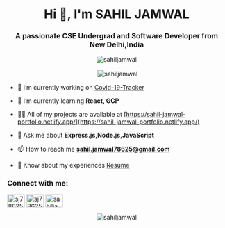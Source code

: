 <h1 align="center">Hi 👋, I'm SAHIL JAMWAL</h1>
<h3 align="center">A passionate CSE Undergrad and Software Developer from New Delhi,India</h3>

<p align="center"> <img src="https://komarev.com/ghpvc/?username=sahiljamwal&label=Profile%20views&color=0e75b6&style=flat" alt="sahiljamwal" /> </p>

<p align="center">&nbsp;<img align="center" src="https://github-readme-stats.vercel.app/api?username=sahiljamwal&show_icons=true&locale=en" alt="sahiljamwal" /></p>

- 🔭 I’m currently working on [Covid-19-Tracker](https://github.com/sahiljamwal/covid-19-tracker)

- 🌱 I’m currently learning **React, GCP**

- 👨‍💻 All of my projects are available at [https://sahil-jamwal-portfolio.netlify.app/](https://sahil-jamwal-portfolio.netlify.app/)

- 💬 Ask me about **Express.js,Node.js,JavaScript**

- 📫 How to reach me **sahil.jamwal78625@gmail.com**

- 📄 Know about my experiences [Resume](https://drive.google.com/file/d/1RRFfnAhUV8ykNB6ZNZWJ8GiBWmzYnUto/view?usp=sharing)

<h3 align="left">Connect with me:</h3>
<p align="left">
<a href="https://linkedin.com/in/sj78625" target="blank"><img align="center" src="https://cdn.jsdelivr.net/npm/simple-icons@3.0.1/icons/linkedin.svg" alt="sj78625" height="30" width="40" /></a>
<a href="https://www.hackerrank.com/sj78625" target="blank"><img align="center" src="https://cdn.jsdelivr.net/npm/simple-icons@3.0.1/icons/hackerrank.svg" alt="sj78625" height="30" width="40" /></a>
<a href="https://auth.geeksforgeeks.org/user/sahiljamwal78625" target="blank"><img align="center" src="https://cdn.jsdelivr.net/npm/simple-icons@3.0.1/icons/geeksforgeeks.svg" alt="sahiljamwal78625" height="30" width="40" /></a>
</p>



<p align="center"><img align="center" src="https://github-readme-streak-stats.herokuapp.com/?user=sahiljamwal&" alt="sahiljamwal" /></p>
